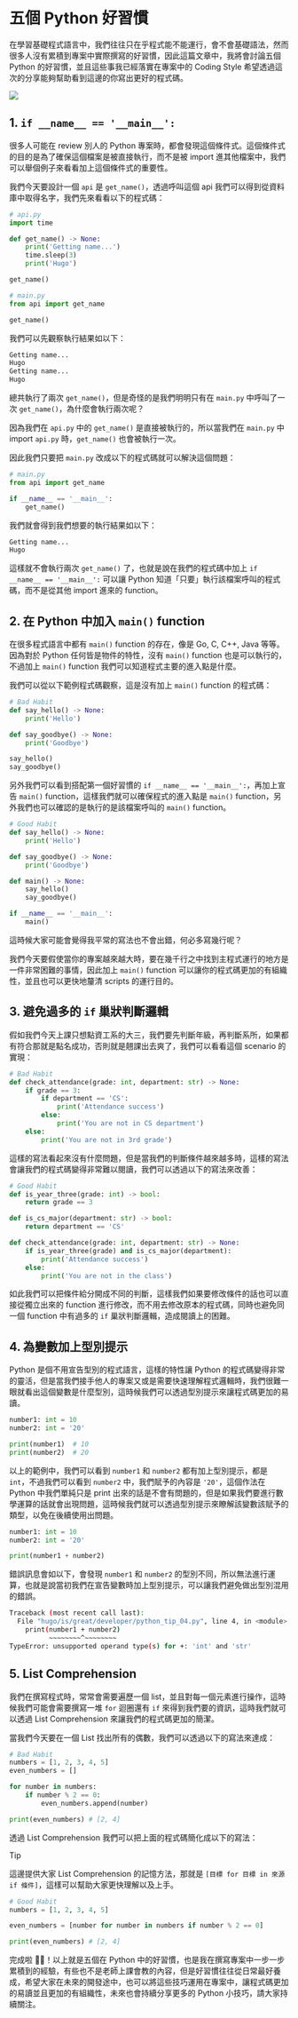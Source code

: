 # 五個 Python 好習慣

在學習基礎程式語言中，我們往往只在乎程式能不能運行，會不會基礎語法，然而很多人沒有累積到專案中實際撰寫的好習慣，因此這篇文章中，我將會討論五個 Python 的好習慣，並且這些事我已經落實在專案中的 Coding Style 希望透過這次的分享能夠幫助看到這邊的你寫出更好的程式碼。

![](../../images/posts/python_5_tips.png)

## 1. `if __name__ == '__main__':`

很多人可能在 review 別人的 Python 專案時，都會發現這個條件式。這個條件式的目的是為了確保這個檔案是被直接執行，而不是被 import 進其他檔案中，我們可以舉個例子來看看加上這個條件式的重要性。

我們今天要設計一個 `api` 是 `get_name()`，透過呼叫這個 api 我們可以得到從資料庫中取得名字，我們先來看看以下的程式碼：

```python
# api.py
import time

def get_name() -> None:
    print('Getting name...')
    time.sleep(3)
    print('Hugo')

get_name()
```

```python
# main.py
from api import get_name

get_name()
```

我們可以先觀察執行結果如以下：

```bash
Getting name...
Hugo
Getting name...
Hugo
```

總共執行了兩次 `get_name()`，但是奇怪的是我們明明只有在 `main.py` 中呼叫了一次 `get_name()`，為什麼會執行兩次呢？

因為我們在 `api.py` 中的 `get_name()` 是直接被執行的，所以當我們在 `main.py` 中 import `api.py` 時，`get_name()` 也會被執行一次。

因此我們只要把 `main.py` 改成以下的程式碼就可以解決這個問題：

```python
# main.py
from api import get_name

if __name__ == '__main__':
    get_name()
```

我們就會得到我們想要的執行結果如以下：

```bash
Getting name...
Hugo
```

這樣就不會執行兩次 `get_name()` 了，也就是說在我們的程式碼中加上 `if __name__ == '__main__':` 可以讓 Python 知道「只要」執行該檔案呼叫的程式碼，而不是從其他 import 進來的 function。

## 2. 在 Python 中加入 `main()` function

在很多程式語言中都有 `main()` function 的存在，像是 Go, C, C++, Java 等等。因為對於 Python 任何皆是物件的特性，沒有 `main()` function 也是可以執行的，不過加上 `main()` function 我們可以知道程式主要的進入點是什麼。

我們可以從以下範例程式碼觀察，這是沒有加上 `main()` function 的程式碼：

```python
# Bad Habit
def say_hello() -> None:
    print('Hello')

def say_goodbye() -> None:
    print('Goodbye')

say_hello()
say_goodbye()
```

另外我們可以看到搭配第一個好習慣的 `if __name__ == '__main__':`，再加上宣告 `main()` function，這樣我們就可以確保程式的進入點是 `main()` function，另外我們也可以確認的是執行的是該檔案呼叫的 `main()` function。

```python
# Good Habit
def say_hello() -> None:
    print('Hello')

def say_goodbye() -> None:
    print('Goodbye')

def main() -> None:
    say_hello()
    say_goodbye()

if __name__ == '__main__':
    main()
```

這時候大家可能會覺得我平常的寫法也不會出錯，何必多寫幾行呢？

我們今天要假使當你的專案越來越大時，要在幾千行之中找到主程式運行的地方是一件非常困難的事情，因此加上 `main()` function 可以讓你的程式碼更加的有組織性，並且也可以更快地釐清 scripts 的運行目的。

## 3. 避免過多的 `if` 巢狀判斷邏輯

假如我們今天上課只想點資工系的大三，我們要先判斷年級，再判斷系所，如果都有符合那就是點名成功，否則就是翹課出去爽了，我們可以看看這個 scenario 的實現：

```python
# Bad Habit
def check_attendance(grade: int, department: str) -> None:
    if grade == 3:
        if department == 'CS':
            print('Attendance success')
        else:
            print('You are not in CS department')
    else:
        print('You are not in 3rd grade')
```

這樣的寫法看起來沒有什麼問題，但是當我們的判斷條件越來越多時，這樣的寫法會讓我們的程式碼變得非常難以閱讀，我們可以透過以下的寫法來改善：

```python
# Good Habit
def is_year_three(grade: int) -> bool:
    return grade == 3

def is_cs_major(department: str) -> bool:
    return department == 'CS'

def check_attendance(grade: int, department: str) -> None:
    if is_year_three(grade) and is_cs_major(department):
        print('Attendance success')
    else:
        print('You are not in the class')
```

如此我們可以把條件給分開成不同的判斷，這樣我們如果要修改條件的話也可以直接從獨立出來的 function 進行修改，而不用去修改原本的程式碼，同時也避免同一個 function 中有過多的 `if` 巢狀判斷邏輯，造成閱讀上的困難。


## 4. 為變數加上型別提示

Python 是個不用宣告型別的程式語言，這樣的特性讓 Python 的程式碼變得非常的靈活，但是當我們接手他人的專案又或是需要快速理解程式邏輯時，我們很難一眼就看出這個變數是什麼型別，這時候我們可以透過型別提示來讓程式碼更加的易讀。

```python
number1: int = 10
number2: int = '20'

print(number1)  # 10
print(number2)  # 20
```

以上的範例中，我們可以看到 `number1` 和 `number2` 都有加上型別提示，都是 `int`，不過我們可以看到 `number2` 中，我們賦予的內容是 `'20'`，這個作法在 Python 中我們單純只是 print 出來的話是不會有問題的，但是如果我們要進行數學運算的話就會出現問題，這時候我們就可以透過型別提示來瞭解該變數該賦予的類型，以免在後續使用出問題。

```python
number1: int = 10
number2: int = '20'

print(number1 + number2)
```

錯誤訊息會如以下，會發現 `number1` 和 `number2` 的型別不同，所以無法進行運算，也就是說當初我們在宣告變數時加上型別提示，可以讓我們避免做出型別混用的錯誤。

```bash
Traceback (most recent call last):
  File "hugo/is/great/developer/python_tip_04.py", line 4, in <module>
    print(number1 + number2)
          ~~~~~~~~^~~~~~~~~
TypeError: unsupported operand type(s) for +: 'int' and 'str'
```

## 5. List Comprehension

我們在撰寫程式時，常常會需要遍歷一個 list，並且對每一個元素進行操作，這時候我們可能會需要撰寫一堆 `for` 迴圈還有 `if` 來得到我們要的資訊，這時我們就可以透過 List Comprehension 來讓我們的程式碼更加的簡潔。

當我們今天要在一個 List 找出所有的偶數，我們可以透過以下的寫法來達成：

```python
# Bad Habit
numbers = [1, 2, 3, 4, 5]
even_numbers = []

for number in numbers:
    if number % 2 == 0:
        even_numbers.append(number)

print(even_numbers) # [2, 4]
```

透過 List Comprehension 我們可以把上面的程式碼簡化成以下的寫法：

> [!TIP]
> 這邊提供大家 List Comprehension 的記憶方法，那就是 `[目標 for 目標 in 來源 if 條件]`，這樣可以幫助大家更快理解以及上手。

```python
# Good Habit
numbers = [1, 2, 3, 4, 5]

even_numbers = [number for number in numbers if number % 2 == 0]

print(even_numbers) # [2, 4]
```

完成啦 🖐🏻！以上就是五個在 Python 中的好習慣，也是我在撰寫專案中一步一步累積到的經驗，有些也不是老師上課會教的內容，但是好習慣往往從日常最好養成，希望大家在未來的開發途中，也可以將這些技巧運用在專案中，讓程式碼更加的易讀並且更加的有組織性，未來也會持續分享更多的 Python 小技巧，請大家持續關注。
